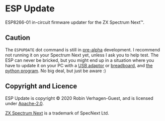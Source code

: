 # ESP Update
ESP8266-01 in-circuit firmware updater for the ZX Spectrum Next™.

## Caution
The `ESPUPDATE` dot command is still in [pre-alpha](https://en.wikipedia.org/wiki/Software_release_life_cycle#Pre-alpha) development. I recommend not running it on your Spectrum Next yet, unless I ask you to help test. The ESP can never be bricked, but you might end up in a situation where you have to update it on your PC with a [USB adaptor](https://www.ebay.co.uk/sch/i.html?_from=R40&_trksid=m570.l1313&_nkw=ESP-01+USB+open+smart&_sacat=0&LH_TitleDesc=0&_osacat=0&_odkw=ESP-01+USB+CH340G&LH_TitleDesc=0) or [breadboard](https://www.allaboutcircuits.com/projects/flashing-the-ESP-01-firmware-to-SDK-v2.0.0-is-easier-now/), and [the python program](https://github.com/Threetwosevensixseven/espupdate/blob/master/fw/ESP8266_FULL_V3.3_SPUGS/esptool.py). No big deal, but just be aware :)

## Copyright and Licence
ESP Update is copyright © 2020 Robin Verhagen-Guest, and is licensed under [Apache-2.0](https://github.com/Threetwosevensixseven/espupdate/blob/master/LICENSE).

[ZX Spectrum Next](https://www.specnext.com/about/) is a trademark of SpecNext Ltd.
